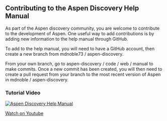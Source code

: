 ## Contributing to the Aspen Discovery Help Manual

As part of the Aspen discovery community, you are welcome to contribute to the development of Aspen. One useful way to add contributions is by adding new information to the help manual through GitHub.

To add to the help manual, you will need to have a GitHub account, then create a new branch from mdnoble73 / aspen-discovery.

From your own branch, go to aspen-discovery / code / web / manual to make commits. Once a new commit has been created, you will then need to create a pull request from your branch to the most recent version of Aspen in mdnoble / aspen-discovery.

### Tutorial Video

[![Aspen Discovery Help Manual](/manual/images/help-manual.jpg)](https://youtu.be/mBE3rdUxthw)

[Watch on Youtube](https://youtu.be/mBE3rdUxthw)
